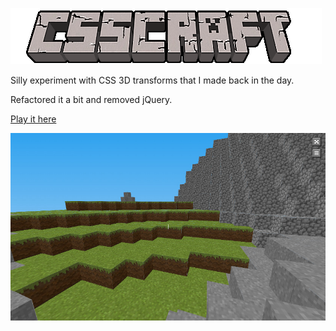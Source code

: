 ![image](/images/csscraft.png)

Silly experiment with CSS 3D transforms that I made back in the day.

Refactored it a bit and removed jQuery.

[Play it here](https://tecouchman.github.io/CSSCraft)

![image](/images/screenshot.jpg)
